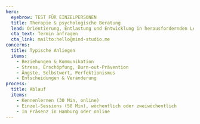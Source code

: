 ```yaml
---
hero:
  eyebrow: TEST FÜR EINZELPERSONEN
  title: Therapie & psychologische Beratung
  lead: Orientierung, Entlastung und Entwicklung in herausfordernden Lebensphasen.
  cta_text: Termin anfragen
  cta_link: mailto:hello@mind-studio.me
concerns:
  title: Typische Anliegen
  items:
    - Beziehungen & Kommunikation
    - Stress, Erschöpfung, Burn-out-Prävention
    - Ängste, Selbstwert, Perfektionismus
    - Entscheidungen & Veränderung
process:
  title: Ablauf
  items:
    - Kennenlernen (30 Min, online)
    - Einzel-Sessions (50 Min), wöchentlich oder zweiwöchentlich
    - In Präsenz in Hamburg oder online
---
```

